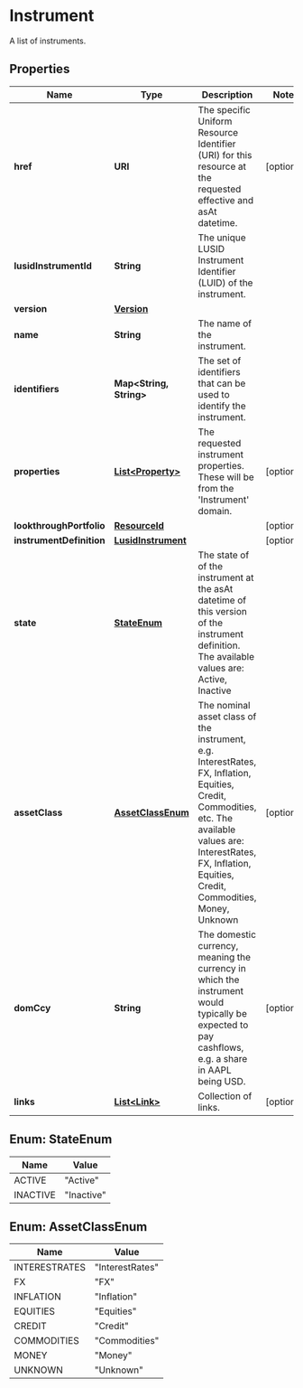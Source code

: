 

# Instrument

A list of instruments.

## Properties

Name | Type | Description | Notes
------------ | ------------- | ------------- | -------------
**href** | **URI** | The specific Uniform Resource Identifier (URI) for this resource at the requested effective and asAt datetime. |  [optional]
**lusidInstrumentId** | **String** | The unique LUSID Instrument Identifier (LUID) of the instrument. | 
**version** | [**Version**](Version.md) |  | 
**name** | **String** | The name of the instrument. | 
**identifiers** | **Map&lt;String, String&gt;** | The set of identifiers that can be used to identify the instrument. | 
**properties** | [**List&lt;Property&gt;**](Property.md) | The requested instrument properties. These will be from the &#39;Instrument&#39; domain. |  [optional]
**lookthroughPortfolio** | [**ResourceId**](ResourceId.md) |  |  [optional]
**instrumentDefinition** | [**LusidInstrument**](LusidInstrument.md) |  |  [optional]
**state** | [**StateEnum**](#StateEnum) | The state of of the instrument at the asAt datetime of this version of the instrument definition. The available values are: Active, Inactive | 
**assetClass** | [**AssetClassEnum**](#AssetClassEnum) | The nominal asset class of the instrument, e.g. InterestRates, FX, Inflation, Equities, Credit, Commodities, etc. The available values are: InterestRates, FX, Inflation, Equities, Credit, Commodities, Money, Unknown |  [optional]
**domCcy** | **String** | The domestic currency, meaning the currency in which the instrument would typically be expected to pay cashflows, e.g. a share in AAPL being USD. |  [optional]
**links** | [**List&lt;Link&gt;**](Link.md) | Collection of links. |  [optional]



## Enum: StateEnum

Name | Value
---- | -----
ACTIVE | &quot;Active&quot;
INACTIVE | &quot;Inactive&quot;



## Enum: AssetClassEnum

Name | Value
---- | -----
INTERESTRATES | &quot;InterestRates&quot;
FX | &quot;FX&quot;
INFLATION | &quot;Inflation&quot;
EQUITIES | &quot;Equities&quot;
CREDIT | &quot;Credit&quot;
COMMODITIES | &quot;Commodities&quot;
MONEY | &quot;Money&quot;
UNKNOWN | &quot;Unknown&quot;



